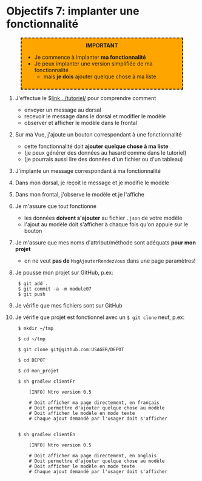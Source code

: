 # Objectifs 7: implanter une fonctionnalité

<!--

<center>
<video width="50%" src="presentation.mp4" type="video/mp4" controls>
</center>

-->

<center>
<div style="background-color:orange;width:80%;border:2px dashed black;padding:10px">
<strong>IMPORTANT</strong>
<div style="text-align:left">
<ul>
<li>Je commence à implanter <strong>ma fonctionnalité</strong>
<li>Je peux implanter une version simplifiée de ma fonctionnalité
    <ul>
        <li>mais <strong>je dois</strong> ajouter quelque chose à ma liste
    </ul>
    
</ul>
</div>
</center>

1. J'effectue le $[link ../tutoriel/](tutoriel) pour comprendre comment
    * envoyer un message au dorsal
    * recevoir le message dans le dorsal et modifier le modèle 
    * observer et afficher le modèle dans le frontal

1. Sur ma Vue, j'ajoute un bouton correspondant à une fonctionnalité
    * cette fonctionnalité doit <strong>ajouter quelque chose à ma liste</strong>
    * (je peux générer des données au hasard comme dans le tutoriel)
    * (je pourrais aussi lire des données d'un fichier ou d'un tableau)

1. J'implante un message correspondant à ma fonctionnalité

1. Dans mon dorsal, je reçoit le message et je modifie le modèle

1. Dans mon frontal, j'observe le modèle et je l'affiche

1. Je m'assure que tout fonctionne
    * les données **doivent s'ajouter** au fichier `.json` de votre modèle
    * l'ajout au modèle doit s'afficher à chaque fois qu'on appuie sur le bouton

1. Je m'assure que mes noms d'attribut/méthode sont adéquats **pour mon projet**
    * on ne veut **pas de** `MsgAjouterRendezVous` dans une page paramètres!

1. Je pousse mon projet sur GitHub, p.ex:

        $ git add .
        $ git commit -a -m module07
        $ git push 

1. Je vérifie que mes fichiers sont sur GitHub

1. Je vérifie que projet est fonctionnel avec un `$ git clone` neuf, p.ex:

        $ mkdir ~/tmp

        $ cd ~/tmp

        $ git clone git@github.com:USAGER/DEPOT

        $ cd DEPOT

        $ cd mon_projet

        $ sh gradlew clientFr

            [INFO] Ntro version 0.5

            # Doit afficher ma page directement, en français
            # Doit permettre d'ajouter quelque chose au modèle
            # Doit afficher le modèle en mode texte
            # Chaque ajout demandé par l'usager doit s'afficher


        $ sh gradlew clientEn

            [INFO] Ntro version 0.5

            # Doit afficher ma page directement, en anglais
            # Doit permettre d'ajouter quelque chose au modèle
            # Doit afficher le modèle en mode texte
            # Chaque ajout demandé par l'usager doit s'afficher
